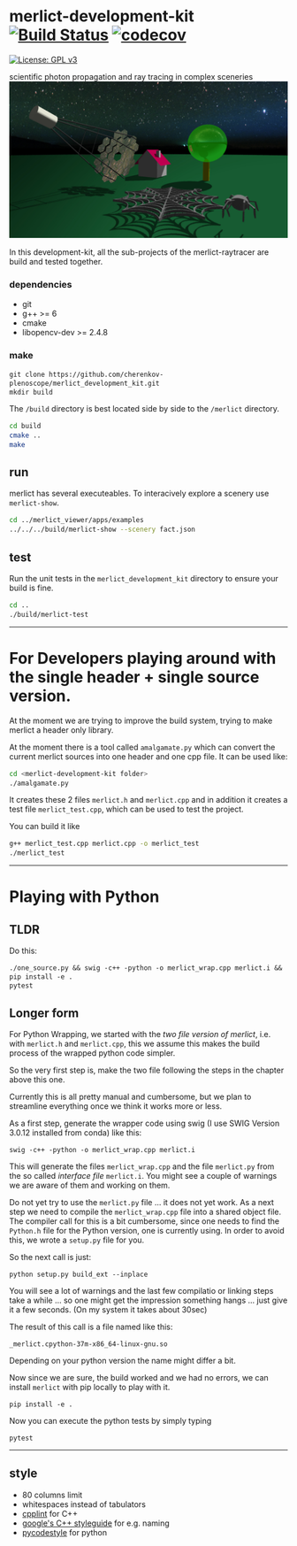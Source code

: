 # merlict-development-kit [![Build Status](https://travis-ci.org/cherenkov-plenoscope/merlict_development_kit.svg?branch=master)](https://travis-ci.org/cherenkov-plenoscope/merlict_development_kit) [![codecov](https://codecov.io/gh/cherenkov-plenoscope/merlict_development_kit/branch/master/graph/badge.svg)](https://codecov.io/gh/cherenkov-plenoscope/merlict_development_kit)

[![License: GPL v3](https://img.shields.io/badge/License-GPL%20v3-blue.svg)](https://www.gnu.org/licenses/gpl-3.0)

scientific photon propagation and ray tracing in complex sceneries
![img](Readme/fact_and_spider_web.jpg)

In this development-kit, all the sub-projects of the merlict-raytracer are build and tested together.

### dependencies
* git
* g++ >= 6
* cmake
* libopencv-dev >= 2.4.8

### make
```
git clone https://github.com/cherenkov-plenoscope/merlict_development_kit.git
mkdir build
```
The `/build` directory is best located side by side to the `/merlict` directory.

```bash
cd build
cmake ..
make
```

## run
merlict has several executeables. To interacively explore a scenery use `merlict-show`.
```bash
cd ../merlict_viewer/apps/examples
../../../build/merlict-show --scenery fact.json
```

## test
Run the unit tests in the `merlict_development_kit` directory to ensure your build is fine.


```bash
cd ..
./build/merlict-test
```

---

# For Developers playing around with the single header + single source version.

At the moment we are trying to improve the build system, trying to make
merlict a header only library.

At the moment there is a tool called `amalgamate.py` which can convert the current merlict
sources into one header and one cpp file. It can be used like:

```bash
cd <merlict-development-kit folder>
./amalgamate.py
```

It creates these 2 files `merlict.h` and `merlict.cpp` and in addition it creates
a test file `merlict_test.cpp`, which can be used to test the project.

You can build it like

```bash
g++ merlict_test.cpp merlict.cpp -o merlict_test
./merlict_test
```


---

# Playing with Python

## TLDR

Do this:

    ./one_source.py && swig -c++ -python -o merlict_wrap.cpp merlict.i && pip install -e .
    pytest

## Longer form

For Python Wrapping, we started with the *two file version of merlict*, i.e.
with `merlict.h` and `merlict.cpp`, this we assume this makes the build
process of the wrapped python code simpler.

So the very first step is, make the two file following the steps in the
chapter above this one.

Currently this is all pretty manual and cumbersome, but we plan to streamline
everything once we think it works more or less.

As a first step, generate the wrapper code using swig
(I use SWIG Version 3.0.12 installed from conda) like this:

    swig -c++ -python -o merlict_wrap.cpp merlict.i

This will generate the files `merlict_wrap.cpp` and the file `merlict.py` from
the so called *interface file* `merlict.i`. You might see a couple of warnings
we are aware of them and working on them.

Do not yet try to use the `merlict.py` file ... it does not yet work. As a
next step we need to compile the `merlict_wrap.cpp` file into a shared object
file. The compiler call for this is a bit cumbersome, since one needs to
find the `Python.h` file for the Python version, one is currently using.
In order to avoid this, we wrote a `setup.py` file for you.

So the next call is just:

    python setup.py build_ext --inplace

You will see a lot of warnings and the last few compilatio or linking steps
take a while ... so one might get the impression something hangs ... just give
it a few seconds. (On my system it takes about 30sec)

The result of this call is a file named like this:

    _merlict.cpython-37m-x86_64-linux-gnu.so

Depending on your python version the name might differ a bit.


Now since we are sure, the build worked and we had no errors, we can install
`merlict` with pip locally to play with it.

    pip install -e .

Now you can execute the python tests by simply typing

    pytest

---

## style
- 80 columns limit
- whitespaces instead of tabulators
- [cpplint](https://github.com/cpplint/cpplint) for C++
- [google's C++ styleguide](https://google.github.io/styleguide/cppguide.html) for e.g. naming
- [pycodestyle](https://pypi.org/project/pycodestyle/) for python
